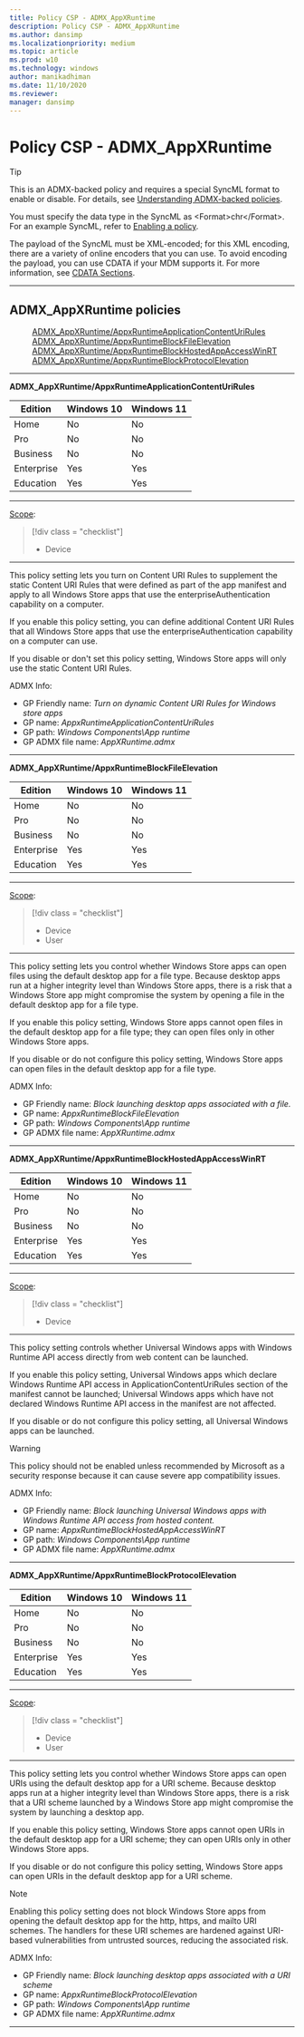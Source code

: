 ```yaml
---
title: Policy CSP - ADMX_AppXRuntime
description: Policy CSP - ADMX_AppXRuntime
ms.author: dansimp
ms.localizationpriority: medium
ms.topic: article
ms.prod: w10
ms.technology: windows
author: manikadhiman
ms.date: 11/10/2020
ms.reviewer: 
manager: dansimp
---
```


# Policy CSP - ADMX_AppXRuntime

> [!TIP]
> This is an ADMX-backed policy and requires a special SyncML format to enable or disable. For details, see [Understanding ADMX-backed policies](./understanding-admx-backed-policies.md).
> 
> You must specify the data type in the SyncML as &lt;Format&gt;chr&lt;/Format&gt;. For an example SyncML, refer to [Enabling a policy](./understanding-admx-backed-policies.md#enabling-a-policy).
> 
> The payload of the SyncML must be XML-encoded; for this XML encoding, there are a variety of online encoders that you can use. To avoid encoding the payload, you can use CDATA if your MDM supports it. For more information, see [CDATA Sections](http://www.w3.org/TR/REC-xml/#sec-cdata-sect).

<hr/>

<!--Policies-->
## ADMX_AppXRuntime policies  

<dl>
  <dd>
    <a href="#admx-appxruntime-appxruntimeapplicationcontenturirules">ADMX_AppXRuntime/AppxRuntimeApplicationContentUriRules</a>
  </dd>
  <dd>
    <a href="#admx-appxruntime-appxruntimeblockfileelevation">ADMX_AppXRuntime/AppxRuntimeBlockFileElevation</a>
  </dd>
  <dd>
    <a href="#admx-appxruntime-appxruntimeblockhostedappaccesswinrt">ADMX_AppXRuntime/AppxRuntimeBlockHostedAppAccessWinRT</a>
  </dd>
  <dd>
    <a href="#admx-appxruntime-appxruntimeblockprotocolelevation">ADMX_AppXRuntime/AppxRuntimeBlockProtocolElevation</a>
  </dd>
</dl>


<hr/>

<!--Policy-->
<a href="" id="admx-appxruntime-appxruntimeapplicationcontenturirules"></a>**ADMX_AppXRuntime/AppxRuntimeApplicationContentUriRules**  

<!--SupportedSKUs-->

|Edition|Windows 10|Windows 11|
|--- |--- |--- |
|Home|No|No|
|Pro|No|No|
|Business|No|No|
|Enterprise|Yes|Yes|
|Education|Yes|Yes|

<!--/SupportedSKUs-->
<hr/>

<!--Scope-->
[Scope](./policy-configuration-service-provider.md#policy-scope):

> [!div class = "checklist"]
> * Device

<hr/>

<!--/Scope-->
<!--Description-->
This policy setting lets you turn on Content URI Rules to supplement the static Content URI Rules that were defined as part of the app manifest and apply to all Windows Store apps that use the enterpriseAuthentication capability on a computer.

If you enable this policy setting, you can define additional Content URI Rules that all Windows Store apps that use the enterpriseAuthentication capability on a computer can use.

If you disable or don't set this policy setting, Windows Store apps will only use the static Content URI Rules.

<!--/Description-->


<!--ADMXBacked-->
ADMX Info:  
-   GP Friendly name: *Turn on dynamic Content URI Rules for Windows store apps*
-   GP name: *AppxRuntimeApplicationContentUriRules*
-   GP path: *Windows Components\App runtime*
-   GP ADMX file name: *AppXRuntime.admx*

<!--/ADMXBacked-->
<!--/Policy-->
<hr/>

<!--Policy-->
<a href="" id="admx-appxruntime-appxruntimeblockfileelevation"></a>**ADMX_AppXRuntime/AppxRuntimeBlockFileElevation**  

<!--SupportedSKUs-->

|Edition|Windows 10|Windows 11|
|--- |--- |--- |
|Home|No|No|
|Pro|No|No|
|Business|No|No|
|Enterprise|Yes|Yes|
|Education|Yes|Yes|

<!--/SupportedSKUs-->
<hr/>

<!--Scope-->
[Scope](./policy-configuration-service-provider.md#policy-scope):

> [!div class = "checklist"]
> * Device
> * User

<hr/>

<!--/Scope-->
<!--Description-->
This policy setting lets you control whether Windows Store apps can open files using the default desktop app for a file type. Because desktop apps run at a higher integrity level than Windows Store apps, there is a risk that a Windows Store app might compromise the system by opening a file in the default desktop app for a file type.

If you enable this policy setting, Windows Store apps cannot open files in the default desktop app for a file type; they can open files only in other Windows Store apps.

If you disable or do not configure this policy setting, Windows Store apps can open files in the default desktop app for a file type.

<!--/Description-->

<!--ADMXBacked-->
ADMX Info:  
-   GP Friendly name: *Block launching desktop apps associated with a file.*
-   GP name: *AppxRuntimeBlockFileElevation*
-   GP path: *Windows Components\App runtime*
-   GP ADMX file name: *AppXRuntime.admx*

<!--/ADMXBacked-->
<!--/Policy-->
<hr/>

<!--Policy-->
<a href="" id="admx-appxruntime-appxruntimeblockhostedappaccesswinrt"></a>**ADMX_AppXRuntime/AppxRuntimeBlockHostedAppAccessWinRT**  

<!--SupportedSKUs-->

|Edition|Windows 10|Windows 11|
|--- |--- |--- |
|Home|No|No|
|Pro|No|No|
|Business|No|No|
|Enterprise|Yes|Yes|
|Education|Yes|Yes|

<!--/SupportedSKUs-->
<hr/>

<!--Scope-->
[Scope](./policy-configuration-service-provider.md#policy-scope):

> [!div class = "checklist"]
> * Device

<hr/>

<!--/Scope-->
<!--Description-->
This policy setting controls whether Universal Windows apps with Windows Runtime API access directly from web content can be launched.

If you enable this policy setting, Universal Windows apps which declare Windows Runtime API access in ApplicationContentUriRules section of the manifest cannot be launched; Universal Windows apps which have not declared Windows Runtime API access in the manifest are not affected.

If you disable or do not configure this policy setting, all Universal Windows apps can be launched.

> [!WARNING]
> This policy should not be enabled unless recommended by Microsoft as a security response because it can cause severe app compatibility issues.

<!--/Description-->

<!--ADMXBacked-->
ADMX Info:  
-   GP Friendly name: *Block launching Universal Windows apps with Windows Runtime API access from hosted content.*
-   GP name: *AppxRuntimeBlockHostedAppAccessWinRT*
-   GP path: *Windows Components\App runtime*
-   GP ADMX file name: *AppXRuntime.admx*

<!--/ADMXBacked-->
<!--/Policy-->
<hr/>

<!--Policy-->
<a href="" id="admx-appxruntime-appxruntimeblockprotocolelevation"></a>**ADMX_AppXRuntime/AppxRuntimeBlockProtocolElevation**  

<!--SupportedSKUs-->

|Edition|Windows 10|Windows 11|
|--- |--- |--- |
|Home|No|No|
|Pro|No|No|
|Business|No|No|
|Enterprise|Yes|Yes|
|Education|Yes|Yes|

<!--/SupportedSKUs-->
<hr/>

<!--Scope-->
[Scope](./policy-configuration-service-provider.md#policy-scope):

> [!div class = "checklist"]
> * Device
> * User

<hr/>

<!--/Scope-->
<!--Description-->
This policy setting lets you control whether Windows Store apps can open URIs using the default desktop app for a URI scheme. Because desktop apps run at a higher integrity level than Windows Store apps, there is a risk that a URI scheme launched by a Windows Store app might compromise the system by launching a desktop app.  

If you enable this policy setting, Windows Store apps cannot open URIs in the default desktop app for a URI scheme; they can open URIs only in other Windows Store apps.

If you disable or do not configure this policy setting, Windows Store apps can open URIs in the default desktop app for a URI scheme.

> [!NOTE]
> Enabling this policy setting does not block Windows Store apps from opening the default desktop app for the http, https, and mailto URI schemes. The handlers for these URI schemes are hardened against URI-based vulnerabilities from untrusted sources, reducing the associated risk.

<!--/Description-->

<!--ADMXBacked-->
ADMX Info:  
-   GP Friendly name: *Block launching desktop apps associated with a URI scheme*
-   GP name: *AppxRuntimeBlockProtocolElevation*
-   GP path: *Windows Components\App runtime*
-   GP ADMX file name: *AppXRuntime.admx*

<!--/ADMXBacked-->
<!--/Policy-->
<hr/>


<!--/Policies-->

